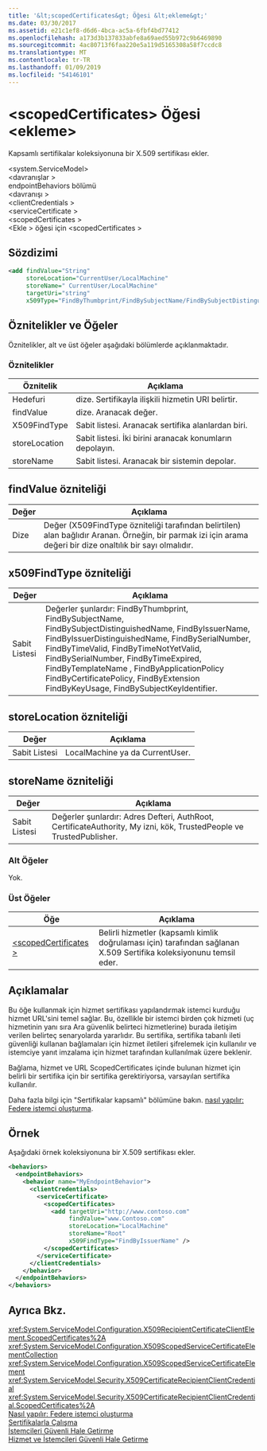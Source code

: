 ```yaml
---
title: '&lt;scopedCertificates&gt; Öğesi &lt;ekleme&gt;'
ms.date: 03/30/2017
ms.assetid: e21c1ef8-d6d6-4bca-ac5a-6fbf4bd77412
ms.openlocfilehash: a173d3b137833abfe8a69aed55b972c9b6469890
ms.sourcegitcommit: 4ac80713f6faa220e5a119d5165308a58f7ccdc8
ms.translationtype: MT
ms.contentlocale: tr-TR
ms.lasthandoff: 01/09/2019
ms.locfileid: "54146101"
---
```

# <a name="ltaddgt-of-ltscopedcertificatesgt-element"></a>&lt;scopedCertificates&gt; Öğesi &lt;ekleme&gt;
Kapsamlı sertifikalar koleksiyonuna bir X.509 sertifikası ekler.  
  
 \<system.ServiceModel>  
\<davranışlar >  
endpointBehaviors bölümü  
\<davranışı >  
\<clientCredentials >  
\<serviceCertificate >  
\<scopedCertificates >  
\<Ekle > öğesi için \<scopedCertificates >  
  
## <a name="syntax"></a>Sözdizimi  
  
```xml  
<add findValue="String"
     storeLocation="CurrentUser/LocalMachine"
     storeName=" CurrentUser/LocalMachine"
     targetUri="string"
     x509Type="FindByThumbprint/FindBySubjectName/FindBySubjectDistinguishedName/FindByIssuerName/FindByIssuerDistinguishedName/FindBySerialNumber/FindByTimeValid/FindByTimeNotYetValid/FindBySerialNumber/FindByTimeExpired/FindByTemplateName/FindByApplicationPolicy/FindByCertificatePolicy/FindByExtension/FindByKeyUsage/FindBySubjectKeyIdentifier" />
```  
  
## <a name="attributes-and-elements"></a>Öznitelikler ve Öğeler  
 Öznitelikler, alt ve üst öğeler aşağıdaki bölümlerde açıklanmaktadır.  
  
### <a name="attributes"></a>Öznitelikler  
  
|Öznitelik|Açıklama|  
|---------------|-----------------|  
|Hedefuri|dize. Sertifikayla ilişkili hizmetin URI belirtir.|  
|findValue|dize. Aranacak değer.|  
|X509FindType|Sabit listesi. Aranacak sertifika alanlardan biri.|  
|storeLocation|Sabit listesi. İki birini aranacak konumların depolayın.|  
|storeName|Sabit listesi. Aranacak bir sistemin depolar.|  
  
## <a name="findvalue-attribute"></a>findValue özniteliği  
  
|Değer|Açıklama|  
|-----------|-----------------|  
|Dize|Değer (X509FindType özniteliği tarafından belirtilen) alan bağlıdır Aranan. Örneğin, bir parmak izi için arama değeri bir dize onaltılık bir sayı olmalıdır.|  
  
## <a name="x509findtype-attribute"></a>x509FindType özniteliği  
  
|Değer|Açıklama|  
|-----------|-----------------|  
|Sabit Listesi|Değerler şunlardır: FindByThumbprint, FindBySubjectName, FindBySubjectDistinguishedName, FindByIssuerName, FindByIssuerDistinguishedName, FindBySerialNumber, FindByTimeValid, FindByTimeNotYetValid, FindBySerialNumber, FindByTimeExpired, FindByTemplateName , FindByApplicationPolicy FindByCertificatePolicy, FindByExtension FindByKeyUsage, FindBySubjectKeyIdentifier.|  
  
## <a name="storelocation-attribute"></a>storeLocation özniteliği  
  
|Değer|Açıklama|  
|-----------|-----------------|  
|Sabit Listesi|LocalMachine ya da CurrentUser.|  
  
## <a name="storename-attribute"></a>storeName özniteliği  
  
|Değer|Açıklama|  
|-----------|-----------------|  
|Sabit Listesi|Değerler şunlardır: Adres Defteri, AuthRoot, CertificateAuthority, My izni, kök, TrustedPeople ve TrustedPublisher.|  
  
### <a name="child-elements"></a>Alt Öğeler  
 Yok.  
  
### <a name="parent-elements"></a>Üst Öğeler  
  
|Öğe|Açıklama|  
|-------------|-----------------|  
|[\<scopedCertificates >](../../../../../docs/framework/configure-apps/file-schema/wcf/scopedcertificates-element.md)|Belirli hizmetler (kapsamlı kimlik doğrulaması için) tarafından sağlanan X.509 Sertifika koleksiyonunu temsil eder.|  
  
## <a name="remarks"></a>Açıklamalar  
 Bu öğe kullanmak için hizmet sertifikası yapılandırmak istemci kurduğu hizmet URL'sini temel sağlar. Bu, özellikle bir istemci birden çok hizmeti (uç hizmetinin yanı sıra Ara güvenlik belirteci hizmetlerine) burada iletişim verilen belirteç senaryolarda yararlıdır. Bu sertifika, sertifika tabanlı ileti güvenliği kullanan bağlamaları için hizmet iletileri şifrelemek için kullanılır ve istemciye yanıt imzalama için hizmet tarafından kullanılmak üzere beklenir.  
  
 Bağlama, hizmet ve URL ScopedCertificates içinde bulunan hizmet için belirli bir sertifika için bir sertifika gerektiriyorsa, varsayılan sertifika kullanılır.  
  
 Daha fazla bilgi için "Sertifikalar kapsamlı" bölümüne bakın. [nasıl yapılır: Federe istemci oluşturma](../../../../../docs/framework/wcf/feature-details/how-to-create-a-federated-client.md).  
  
## <a name="example"></a>Örnek  
 Aşağıdaki örnek koleksiyonuna bir X.509 sertifikası ekler.  
  
```xml  
<behaviors>
  <endpointBehaviors>
    <behavior name="MyEndpointBehavior">
      <clientCredentials>
        <serviceCertificate>
          <scopedCertificates>
            <add targetUri="http://www.contoso.com"
                 findValue="www.Contoso.com"
                 storeLocation="LocalMachine"
                 storeName="Root"
                 x509FindType="FindByIssuerName" />
          </scopedCertificates>
        </serviceCertificate>
      </clientCredentials>
    </behavior>
  </endpointBehaviors>
</behaviors>
```  
  
## <a name="see-also"></a>Ayrıca Bkz.  
 <xref:System.ServiceModel.Configuration.X509RecipientCertificateClientElement.ScopedCertificates%2A>  
 <xref:System.ServiceModel.Configuration.X509ScopedServiceCertificateElementCollection>  
 <xref:System.ServiceModel.Configuration.X509ScopedServiceCertificateElement>  
 <xref:System.ServiceModel.Security.X509CertificateRecipientClientCredential>  
 <xref:System.ServiceModel.Security.X509CertificateRecipientClientCredential.ScopedCertificates%2A>  
 [Nasıl yapılır: Federe istemci oluşturma](../../../../../docs/framework/wcf/feature-details/how-to-create-a-federated-client.md)  
 [Sertifikalarla Çalışma](../../../../../docs/framework/wcf/feature-details/working-with-certificates.md)  
 [İstemcileri Güvenli Hale Getirme](../../../../../docs/framework/wcf/securing-clients.md)  
 [Hizmet ve İstemcileri Güvenli Hale Getirme](../../../../../docs/framework/wcf/feature-details/securing-services-and-clients.md)
